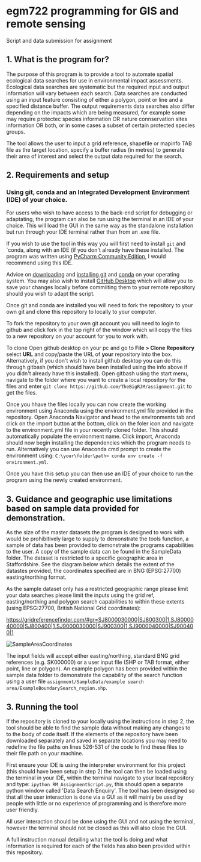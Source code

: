 # egm722 programming for GIS and remote sensing
Script and data submission for assignment

## 1. What is the program for?
The purpose of this program is to provide a tool to automate spatial ecological data searches for use in environmental impact assessments. Ecological data searches are systematic but the required input and output information will vary between each search. Data searches are conducted using an input feature consisting of either a polygon, point or line and a specified distance buffer. The output requirements data searches also differ depending on the impacts which are being measured, for example some may require protectec species information OR nature connservation sites information OR both, or in some cases a subset of certain protected species groups.

The tool allows the user to input a grid reference, shapefile or mapinfo TAB file as the target location, specify a buffer radius (in metres) to generate their area of interest and select the output data required for the search.

## 2. Requirements and setup

### Using git, conda and an Integrated Development Environment (IDE) of your choice. 

For users who wish to have access to the back-end script for debugging or adaptating, the program can also be run using the terminal in an IDE of your choice. This will load the GUI in the same way as the standalone installation but run through your IDE terminal rather than from an .exe file.

If you wish to use the tool in this way you will first need to install `git` and `conda, along with an IDE (if you don't already have these installed. The program was written using [PyCharm Community Edition](https://www.jetbrains.com/pycharm/download/#section=windows), I would recommend using this IDE.

Advice on [downloading](https://git-scm.com/downloads) and [installing git](https://git-scm.com/book/en/v2/Getting-Started-Installing-Git) and [conda](https://docs.anaconda.com/anaconda/install/index.html) on your operating system. You may also wish to install [GitHub Desktop](https://desktop.github.com/) which will allow you to save your changes locally before commiiting them to your remote repository should you wish to adapt the script.
 
Once git and conda are installed you will need to fork the repository to your own git and clone this repository to locally to your computer. 

To fork the repository to your own git account you will need to login to github and click fork in the top right of the window which will copy the files to a new repository on your account for you to work with.

To clone Open github desktop on your pc and go to **File > Clone Repository** select **URL** and copy/paste the URL of **your** repository into the box. Alternatively, if you don't wish to install github desktop you can do this through gitbash (which should have been installed using the info above if you didn't already have this installed). Open gitbash using the start menu, navigate to the folder where you want to create a local repository for the files and enter `git clone https://github.com/TheBigRJM/assignment.git` to get the files.
 
Once you hhave the files locally you can now create the working environment using Anaconda using the environment.yml file provided in the repository. Open Anaconda Navigator and head to the environments tab and click on the import button at the bottom, click on the foler icon and navigate to the environment.yml file in your recently cloned folder. This should automatically populate the environment name. Click import, Anaconda should now begin installing the dependencies which the program needs to run. Alternatively you can use Anaconda cmd prompt to create the environment using: `C:\your\folder\path> conda env create -f environment.yml`. 

Once you have this setup you can then use an IDE of your choice to run the program using the newly created environment.

## 3. Guidance and geographic use limitations based on sample data provided for demonstration.
As the size of the master datasets the program is designed to work with would be prohibitively large to supply to demonstrate the tools function, a sample of data has been provided to demonstrate the programs capabilities to the user. A copy of the sample data can be found in the SampleData folder. The dataset is restricted to a specific geographic area in Staffordshire. See the diagram below which details the extent of the datastes provided, the coordinates specified are in BNG (EPSG:27700) easting/northing format.

As the sample dataset only has a restricted geographic range please limit your data searches please limit the inputs using the grid ref, easting/northing and polygon search capabilities to within these extents (using EPSG:27700, British National Grid coordinates):

https://gridreferencefinder.com/#gr=SJ8000030000|SJ800300|1,SJ8000040000|SJ800400|1,SJ9000030000|SJ900300|1,SJ9000040000|SJ900400|1

![SampleAreaCoordinates](https://user-images.githubusercontent.com/101205549/166978597-b46de77d-4817-4037-a23e-7b861344eefd.jpg)

The input fields will accept either easting/northing, standard BNG grid references (e.g. SK000000) or a user input file (SHP or TAB format, either point, line or polygon). An example polygon has been provided within the sample data folder to demonstrate the capability of the search function using a user file `assignment/SampleData/example search area/ExampleBoundarySearch_region.shp`.

## 3. Running the tool

If the repository is cloned to your locally using the instructions in step 2, the tool should be able to find the sample data without making any changes to to the body of code itself. If the elements of the repository have been downloaded separately and saved in separate locations you may need to redefine the file paths on lines 526-531 of the code to find these files to their file path on your machine.

First ensure your IDE is using the interpreter environment for this project (this should have been setup in step 2) the tool can then be loaded using the terminal in your IDE, within the terminal navigate to your local repository and type: `ipython RM_AssignmentScript.py`, this should open a separate python window called 'Data Search Enquiry'. The tool has been designed so that all the user interaction is done via a GUI as it will mainly be used by people with little or no experience of programming and is therefore more user friendly.

All user interaction should be done using the GUI and not using the terminal, however the terminal should not be closed as this will also close the GUI.

A full instruction manual detailing what the tool is doing and what information is required for each of the fields has also been provided within this repository.
